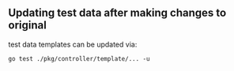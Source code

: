 ## Updating test data after making changes to original

test data templates can be updated via:

```
go test ./pkg/controller/template/... -u
```
